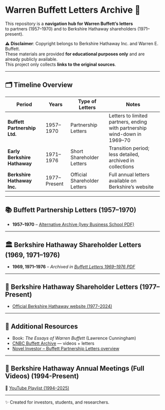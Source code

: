 # Warren Buffett Letters Archive 📜

This repository is a **navigation hub for Warren Buffett’s letters**  
to partners (1957–1970) and to Berkshire Hathaway shareholders (1971–present).

⚠️ **Disclaimer**: Copyright belongs to Berkshire Hathaway Inc. and Warren E. Buffett.  
These materials are provided **for educational purposes only** and are already publicly available.  
This project only collects **links to the original sources**.

---

## 🗂 Timeline Overview

| Period | Years | Type of Letters | Notes |
|--------|-------|-----------------|-------|
| **Buffett Partnership Ltd.** | 1957–1970 | Partnership Letters | Letters to limited partners, ending with partnership wind-down in 1969–70 |
| **Early Berkshire Hathaway** | 1971–1976 | Short Shareholder Letters | Transition period; less detailed, archived in collections |
| **Berkshire Hathaway Inc.** | 1977–Present | Official Shareholder Letters | Full annual letters available on Berkshire’s website |

---

## 📚 Buffett Partnership Letters (1957–1970)

- **1957–1970** – [Alternative Archive (Ivey Business School PDF)](https://www.ivey.uwo.ca/media/2975913/buffett-partnership-letters.pdf)  

---

## 🏛 Berkshire Hathaway Shareholder Letters (1969, 1971–1976)

- **1969, 1971–1976** – *Archived in [Buffett Letters 1969–1976 PDF](https://assets.empirefinancialresearch.com/uploads/2021/02/Buffett-Letters-1969-76.pdf)*

---

## 📄 Berkshire Hathaway Shareholder Letters (1977–Present)

- [Official Berkshire Hathaway website (1977–2024)](https://www.berkshirehathaway.com/letters/letters.html)

---

## 📘 Additional Resources

- Book: *The Essays of Warren Buffett* (Lawrence Cunningham)  
- [CNBC Buffett Archive](https://buffett.cnbc.com/) — videos + letters  
- [Novel Investor – Buffett Partnership Letters overview](https://novelinvestor.com/notes/buffett-partnership-letters-by-warren-buffett/)  

---

## 🎥 Berkshire Hathaway Annual Meetings (Full Videos) (1994-Present)

🔗 [YouTube Playlist (1994–2025)](https://www.youtube.com/playlist?list=PL7aFD7bbigjgjUt0L2LWk3yr6YO9G3M5o)

---

✨ Created for investors, students, and researchers.
